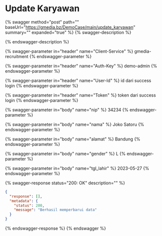 # Update Karyawan

{% swagger method="post" path="" baseUrl="https://gmedia.bz/DemoCase/main/update_karyawan" summary="" expanded="true" %}
{% swagger-description %}

{% endswagger-description %}

{% swagger-parameter in="header" name="Client-Service" %}
gmedia-recruitment
{% endswagger-parameter %}

{% swagger-parameter in="header" name="Auth-Key" %}
demo-admin
{% endswagger-parameter %}

{% swagger-parameter in="header" name="User-Id" %}
id dari success login
{% endswagger-parameter %}

{% swagger-parameter in="header" name="Token" %}
token dari success login
{% endswagger-parameter %}

{% swagger-parameter in="body" name="nip" %}
34234
{% endswagger-parameter %}

{% swagger-parameter in="body" name="nama" %}
Joko Satoru
{% endswagger-parameter %}

{% swagger-parameter in="body" name="alamat" %}
Bandung
{% endswagger-parameter %}

{% swagger-parameter in="body" name="gender" %}
L
{% endswagger-parameter %}

{% swagger-parameter in="body" name="tgl_lahir" %}
2023-05-27
{% endswagger-parameter %}

{% swagger-response status="200: OK" description="" %}
```json
{
  "response": [],
  "metadata": {
    "status": 200,
    "message": "Berhasil memperbarui data"
  }
}
```
{% endswagger-response %}
{% endswagger %}
